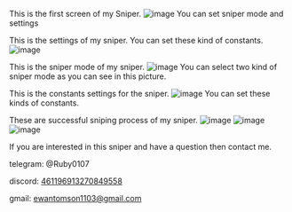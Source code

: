 This is the first screen of my Sniper.
![image](https://github.com/user-attachments/assets/0934c75a-ba8c-437e-a9c6-9641d9e7ae8f)
You can set sniper mode and settings


This is the settings of my sniper.
You can set these kind of constants.
![image](https://github.com/user-attachments/assets/861fa1fa-ab0c-4614-b90d-db8c6b64403c)


This is the sniper mode of my sniper.
![image](https://github.com/user-attachments/assets/abf7ad4e-dbe3-4f2f-b215-4715681d9173)
You can select two kind of sniper mode as you can see in this picture.


This is the constants settings for the sniper.
![image](https://github.com/user-attachments/assets/c0b9d619-b66a-47cd-ba03-b522f79357e6)
You can set these kinds of constants.


These are successful sniping process of my sniper.
![image](https://github.com/user-attachments/assets/8a9e3ad6-8fbd-4876-8005-687a771f7dbe)
![image](https://github.com/user-attachments/assets/abd87472-3307-4d96-a063-c415986e8e59)
![image](https://github.com/user-attachments/assets/102bdd45-3447-4639-a487-48e502bcf009)


If you are interested in this sniper and have a question then contact me.

telegram: @Ruby0107

discord: [461196913270849558](https://discord.com/channels/@me/1267373287948816395)

gmail: ewantomson1103@gmail.com
